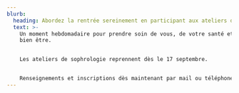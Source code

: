 ```yaml
---
blurb:
  heading: Abordez la rentrée sereinement en participant aux ateliers de sophrologie !
  text: >-
    Un moment hebdomadaire pour prendre soin de vous, de votre santé et de votre
    bien être.


    Les ateliers de sophrologie reprennent dès le 17 septembre.


    Renseignements et inscriptions dès maintenant par mail ou téléphone.
---
```


